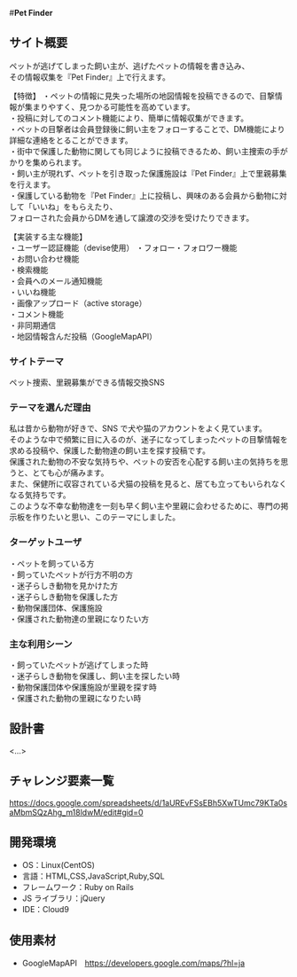 #**Pet Finder**

## サイト概要

ペットが逃げてしまった飼い主が、逃げたペットの情報を書き込み、  
その情報収集を『Pet Finder』上で行えます。  

【特徴】
・ペットの情報に見失った場所の地図情報を投稿できるので、目撃情報が集まりやすく、見つかる可能性を高めています。  
・投稿に対してのコメント機能により、簡単に情報収集ができます。  
・ペットの目撃者は会員登録後に飼い主をフォローすることで、DM機能により詳細な連絡をとることができます。  
・街中で保護した動物に関しても同じように投稿できるため、飼い主捜索の手がかりを集められます。  
・飼い主が現れず、ペットを引き取った保護施設は『Pet Finder』上で里親募集を行えます。  
・保護している動物を『Pet Finder』上に投稿し、興味のある会員から動物に対して「いいね」をもらえたり、  
フォローされた会員からDMを通して譲渡の交渉を受けたりできます。  

【実装する主な機能】  
・ユーザー認証機能（devise使用）
・フォロー・フォロワー機能  
・お問い合わせ機能  
・検索機能  
・会員へのメール通知機能  
・いいね機能  
・画像アップロード（active storage）  
・コメント機能  
・非同期通信  
・地図情報含んだ投稿（GoogleMapAPI）  



### サイトテーマ

ペット捜索、里親募集ができる情報交換SNS

### テーマを選んだ理由

私は昔から動物が好きで、SNS で犬や猫のアカウントをよく見ています。  
そのような中で頻繁に目に入るのが、迷子になってしまったペットの目撃情報を求める投稿や、保護した動物達の飼い主を探す投稿です。  
保護された動物の不安な気持ちや、ペットの安否を心配する飼い主の気持ちを思うと、とても心が痛みます。  
また、保健所に収容されている犬猫の投稿を見ると、居ても立ってもいられなくなる気持ちです。  
このような不幸な動物達を一刻も早く飼い主や里親に会わせるために、専門の掲示板を作りたいと思い、このテーマにしました。  

### ターゲットユーザ

・ペットを飼っている方  
・飼っていたペットが行方不明の方  
・迷子らしき動物を見かけた方  
・迷子らしき動物を保護した方  
・動物保護団体、保護施設  
・保護された動物達の里親になりたい方  

### 主な利用シーン

・飼っていたペットが逃げてしまった時  
・迷子らしき動物を保護し、飼い主を探したい時  
・動物保護団体や保護施設が里親を探す時  
・保護された動物の里親になりたい時  

## 設計書

<...>

## チャレンジ要素一覧

https://docs.google.com/spreadsheets/d/1aUREvFSsEBh5XwTUmc79KTa0saMbmSQzAhg_m18ldwM/edit#gid=0

## 開発環境

- OS：Linux(CentOS)
- 言語：HTML,CSS,JavaScript,Ruby,SQL
- フレームワーク：Ruby on Rails
- JS ライブラリ：jQuery
- IDE：Cloud9

## 使用素材

- GoogleMapAPI　https://developers.google.com/maps/?hl=ja